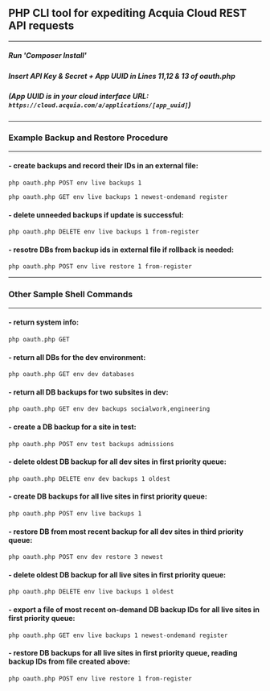 ## PHP CLI tool for expediting Acquia Cloud REST API requests
***
##### Run 'Composer Install'
##### Insert API Key & Secret + App UUID in Lines 11,12 & 13 of oauth.php
##### (App UUID is in your cloud interface URL: `https://cloud.acquia.com/a/applications/[app_uuid]`)
***
### Example Backup and Restore Procedure
***
#### - create backups and record their IDs in an external file:
`php oauth.php POST env live backups 1`

`php oauth.php GET env live backups 1 newest-ondemand register`

#### - delete unneeded backups if update is successful:
`php oauth.php DELETE env live backups 1 from-register`

#### - resotre DBs from backup ids in external file if rollback is needed:
`php oauth.php POST env live restore 1 from-register`
***
### Other Sample Shell Commands
***
#### - return system info:
  `php oauth.php GET`

#### - return all DBs for the dev environment:
  `php oauth.php GET env dev databases`  

#### - return all DB backups for two subsites in dev:
  `php oauth.php GET env dev backups socialwork,engineering`    

#### - create a DB backup for a site in test:
  `php oauth.php POST env test backups admissions`

#### - delete oldest DB backup for all dev sites in first priority queue:
  `php oauth.php DELETE env dev backups 1 oldest`   

#### - create DB backups for all live sites in first priority queue:
  `php oauth.php POST env live backups 1`  

#### - restore DB from most recent backup for all dev sites in third priority queue:
  `php oauth.php POST env dev restore 3 newest`

#### - delete oldest DB backup for all live sites in first priority queue:
  `php oauth.php DELETE env live backups 1 oldest`   

#### - export a file of most recent on-demand DB backup IDs for all live sites in first priority queue:
  `php oauth.php GET env live backups 1 newest-ondemand register`   

#### - restore DB backups for all live sites in first priority queue, reading backup IDs from file created above:
  `php oauth.php POST env live restore 1 from-register`
